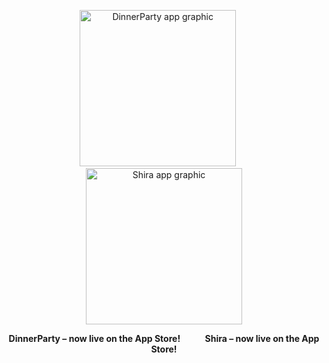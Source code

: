 <p align="center">
  <img src="https://github.com/user-attachments/assets/1b51be2f-c30c-4143-ad44-f9ef2aa3276a" width="250" alt="DinnerParty app graphic" />
  &nbsp;&nbsp;&nbsp;&nbsp;
  <img src="https://github.com/user-attachments/assets/7f57b553-e4b8-4b4f-b113-2da389e696d8" width="250" alt="Shira app graphic" />
</p>

<p align="center">
  <strong>DinnerParty – now live on the App Store!</strong>
  &nbsp;&nbsp;&nbsp;&nbsp;&nbsp;&nbsp;&nbsp;&nbsp;
  <strong>Shira – now live on the App Store!</strong>
</p>
